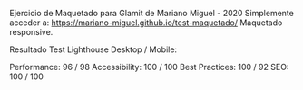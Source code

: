 Ejercicio de Maquetado para Glamit de Mariano Miguel - 2020
Simplemente acceder a: https://mariano-miguel.github.io/test-maquetado/
Maquetado responsive. 

Resultado Test Lighthouse Desktop / Mobile:

Performance: 96 / 98
Accessibility: 100 / 100
Best Practices: 100 / 92
SEO: 100 / 100